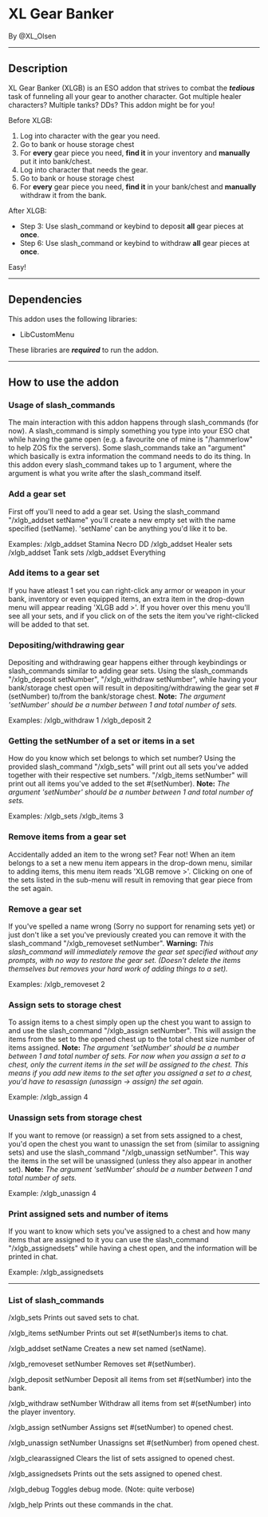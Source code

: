 # XL Gear Banker

By @XL_Olsen

***

## Description

XL Gear Banker (XLGB) is an ESO addon that strives to combat the ***tedious*** task of funneling all your gear to another character.
Got multiple healer characters? Multiple tanks? DDs? This addon might be for you!

Before XLGB:

1. Log into character with the gear you need.
2. Go to bank or house storage chest
3. For **every** gear piece you need, **find it** in your inventory and **manually** put it into bank/chest.
4. Log into character that needs the gear.
5. Go to bank or house storage chest
6. For **every** gear piece you need, **find it** in your bank/chest and **manually** withdraw it from the bank.

After XLGB:

- Step 3: Use slash_command or keybind to deposit **all** gear pieces at **once**.
- Step 6: Use slash_command or keybind to withdraw **all** gear pieces at **once**.

Easy!
***

## Dependencies

This addon uses the following libraries:

- LibCustomMenu

These libraries are ***required*** to run the addon.

***

## How to use the addon


### Usage of slash_commands

The main interaction with this addon happens through slash_commands (for now). A slash_command is simply something you type into your ESO chat while having the game open (e.g. a favourite one of mine is "/hammerlow" to help ZOS fix the servers). 
Some slash_commands take an "argument" which basically is extra information the command needs to do its thing. In this addon every slash_command takes up to 1 argument, where the argument is what you write after the slash_command itself.

### Add a gear set

First off you'll need to add a gear set. Using the slash_command "/xlgb_addset setName" you'll create a new empty set with the name specified (setName).
'setName' can be anything you'd like it to be.

Examples:
/xlgb_addset Stamina Necro DD
/xlgb_addset Healer sets
/xlgb_addset Tank sets
/xlgb_addset Everything

### Add items to a gear set

If you have atleast 1 set you can right-click any armor or weapon in your bank, inventory or even equipped items, an extra item in the drop-down menu will appear reading 'XLGB add >'.
If you hover over this menu you'll see all your sets, and if you click on of the sets the item you've right-clicked will be added to that set.

### Depositing/withdrawing gear

Depositing and withdrawing gear happens either through keybindings or slash_commands similar to adding gear sets. Using the slash_commands "/xlgb_deposit setNumber", "/xlgb_withdraw setNumber", while having your bank/storage chest open will result in depositing/withdrawing the gear set #(setNumber) to/from the bank/storage chest.
**Note:** *The argument 'setNumber' should be a number between 1 and total number of sets.*

Examples:
/xlgb_withdraw 1
/xlgb_deposit 2

### Getting the setNumber of a set or items in a set

How do you know which set belongs to which set number? Using the provided slash_command "/xlgb_sets" will print out all sets you've added together with their respective set numbers. "/xlgb_items setNumber" will print out all items you've added to the set #(setNumber).
**Note:** *The argument 'setNumber' should be a number between 1 and total number of sets.*

Examples:
/xlgb_sets
/xlgb_items 3

### Remove items from a gear set

Accidentally added an item to the wrong set? Fear not! When an item belongs to a set a new menu item appears in the drop-down menu, similar to adding items, this menu item reads 'XLGB remove >'.
Clicking on one of the sets listed in the sub-menu will result in removing that gear piece from the set again.

### Remove a gear set

If you've spelled a name wrong (Sorry no support for renaming sets yet) or just don't like a set you've previously created you can remove it with the slash_command  "/xlgb_removeset setNumber".
**Warning:** *This slash_command will immediately remove the gear set specified without any prompts, with no way to restore the gear set. (Doesn't delete the items themselves but removes your hard work of adding things to a set).*

Examples:
/xlgb_removeset 2

### Assign sets to storage chest

To assign items to a chest simply open up the chest you want to assign to and use the slash_command "/xlgb_assign setNumber". This will assign the items from the set to the opened chest up to the total chest size number of items assigned.
**Note:** *The argument 'setNumber' should be a number between 1 and total number of sets.*
*For now when you assign a set to a chest, only the current items in the set will be assigned to the chest. This means if you add new items to the set after you assigned a set to a chest, you'd have to resassign (unassign -> assign) the set again.*

Example:
/xlgb_assign 4

### Unassign sets from storage chest

If you want to remove (or reassign) a set from sets assigned to a chest, you'd open the chest you want to unassign the set from (similar to assigning sets) and use the slash_command "/xlgb_unassign setNumber". This way the items in the set will be unassigned (unless they also appear in another set).
**Note:** *The argument 'setNumber' should be a number between 1 and total number of sets.*

Example:
/xlgb_unassign 4

### Print assigned sets and number of items

If you want to know which sets you've assigned to a chest and how many items that are assigned to it you can use the slash_command "/xlgb_assignedsets" while having a chest open, and the information will be printed in chat.

Example:
/xlgb_assignedsets
***

### List of slash_commands

/xlgb_sets
Prints out saved sets to chat.

/xlgb_items setNumber
Prints out set #(setNumber)s items to chat.

/xlgb_addset setName
Creates a new set named (setName).

/xlgb_removeset setNumber
Removes set #(setNumber).

/xlgb_deposit setNumber
Deposit all items from set #(setNumber) into the bank.

/xlgb_withdraw setNumber
Withdraw all items from set #(setNumber) into the player inventory.

/xlgb_assign setNumber
Assigns set #(setNumber) to opened chest.

/xlgb_unassign setNumber
Unassigns set #(setNumber) from opened chest.

/xlgb_clearassigned
Clears the list of sets assigned to opened chest.

/xlgb_assignedsets
Prints out the sets assigned to opened chest.

/xlgb_debug
Toggles debug mode. (Note: quite verbose)

/xlgb_help
Prints out these commands in the chat.
